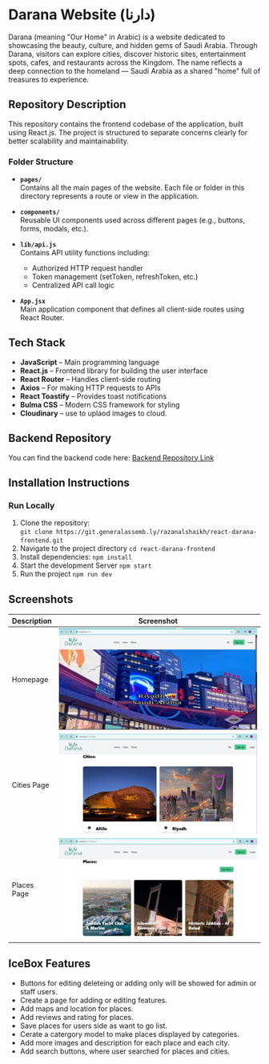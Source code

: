 # Darana Website (دارنا) 
Darana (meaning "Our Home" in Arabic) is a website dedicated to showcasing the beauty, culture, and hidden gems of Saudi Arabia.
Through Darana, visitors can explore cities, discover historic sites, entertainment spots, cafes, and restaurants across the Kingdom.
The name reflects a deep connection to the homeland — Saudi Arabia as a shared "home" full of treasures to experience.

## Repository Description

This repository contains the frontend codebase of the application, built using React.js. The project is structured to separate concerns clearly for better scalability and maintainability.

### Folder Structure

- **`pages/`**  
  Contains all the main pages of the website. Each file or folder in this directory represents a route or view in the application.

- **`components/`**  
  Reusable UI components used across different pages (e.g., buttons, forms, modals, etc.).

- **`lib/api.js`**  
  Contains API utility functions including:
  - Authorized HTTP request handler
  - Token management (setToken, refreshToken, etc.)
  - Centralized API call logic

- **`App.jsx`**  
  Main application component that defines all client-side routes using React Router.


## Tech Stack
- **JavaScript** – Main programming language
- **React.js** – Frontend library for building the user interface
- **React Router** – Handles client-side routing
- **Axios** – For making HTTP requests to APIs
- **React Toastify** – Provides toast notifications
- **Bulma CSS** – Modern CSS framework for styling
- **Cloudinary** – use to uplaod images to cloud.

## Backend Repository
You can find the backend code here: [Backend Repository Link](https://git.generalassemb.ly/razanalshaikh/django-darana-backend.git)

## Installation Instructions
### Run Locally
1. Clone the repository:  
  ` git clone https://git.generalassemb.ly/razanalshaikh/react-darana-frontend.git `
2. Navigate to the project directory
    `cd react-darana-frontend`
3. Install dependencies: 
    `npm install`
4. Start the development Server
    `npm start`
5. Run the project
    `npm run dev`
    
## Screenshots
| Description | Screenshot                              |
| ----------- | --------------------------------------- |
| Homepage    | ![Homepage](screenshots/HomePageFrontend.jpg)   |
| Cities Page  | ![cities](screenshots/citiesFrontend.jpg)           |
| Places Page   | ![places](screenshots/placesFrontend.jpg) |

## IceBox Features
- Buttons for editing deleteing or adding only will be showed for admin or staff users.
- Create a page for adding or editing features.
- Add maps and location for places.
- Add reviews and rating for places.
- Save places for users side as want to go list.
- Cerate a catergory model to make places displayed by categories.
- Add more images and description for each place and each city.
- Add search buttons, where user searched for places and cities.

